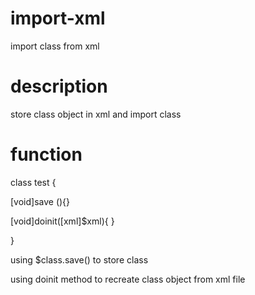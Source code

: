 # import-xml
import class from xml 

# description
store class object in xml and import class

# function 
class test {

[void]save (){}

[void]doinit([xml]$xml){
}

}

using $class.save() to store class

using doinit method to recreate class object from xml file 
